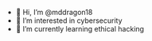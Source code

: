 - 👋 Hi, I’m @mddragon18
- 👀 I’m interested in cybersecurity
- 🌱 I’m currently learning ethical hacking

<!---
mddragon18/mddragon18 is a ✨ special ✨ repository because its `README.md` (this file) appears on your GitHub profile.
You can click the Preview link to take a look at your changes.
--->
